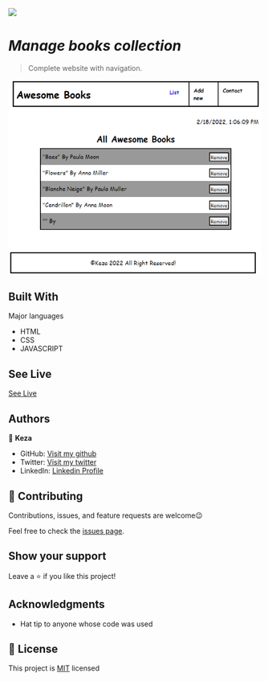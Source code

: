 ![](https://img.shields.io/badge/Microverse-blueviolet)

# *Manage books collection*

 >Complete website with navigation.




![Screenshot](./screenshot3.png)


## Built With

 Major languages
- HTML
- CSS
- JAVASCRIPT

## See Live
[See Live](https://aquamarine-concha-9215bd.netlify.app/#)


## Authors

👤 **Keza**

- GitHub: [Visit my github](https://github.com/keza681)
- Twitter: [Visit my twitter](https://twitter.com/LKeza19)
- LinkedIn: [Linkedin Profile](https://www.linkedin.com/in/linda-keza-a10150218/)



## 🤝 Contributing

Contributions, issues, and feature requests are welcome😉

Feel free to check the [issues page](https://github.com/keza681/Awesome-Books/issues).

## Show your support

Leave a ⭐️ if you like this project!

## Acknowledgments

- Hat tip to anyone whose code was used

## 📝 License

This project is [MIT](./MIT.md) licensed
